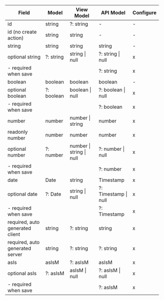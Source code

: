 | Field                           | Model      | View Model               | API Model            | Configure |
| ------------------------------- | ---------- | ------------------------ | -------------------- | --------- |
| id                              | string     | ?: string                | -                    | -         |
| id (no create action)           | string     | string                   | -                    | -         |
| string                          | string     | string                   | string               | -         |
| optional string                 | ?: string  | string \| null           | ?: string \| null    | x         |
| - required when save            |            |                          | ?: string            | x         |
| boolean                         | boolean    | boolean                  | boolean              | -         |
| optional boolean                | ?: boolean | boolean \| null          | ?: boolean \| null   | x         |
| - required when save            |            |                          | ?: boolean           | x         |
| number                          | number     | number \| string         | number               | x         |
| readonly number                 | number     | number                   | number               | x         |
| optional number                 | ?: number  | number \| string \| null | ?: number \| null    | x         |
| - required when save            |            |                          | ?: number            | x         |
| date                            | Date       | string                   | Timestamp            | x         |
| optional date                   | ?: Date    | string \| null           | ?: Timestamp \| null | x         |
| - required when save            |            |                          | ?: Timestamp         | x         |
| required, auto generated client | string     | ?: string                | string               | x         |
| required, auto generated server | string     | ?: string                | ?: string            | x         |
| asIs                            | asIsM      | ?: asIsM                 | asIsM                | x         |
| optional asIs                   | ?: asIsM   | asIsM \| null            | ?: asIsM \| null     | x         |
| - required when save            |            |                          | ?: asIsM             | x         |
